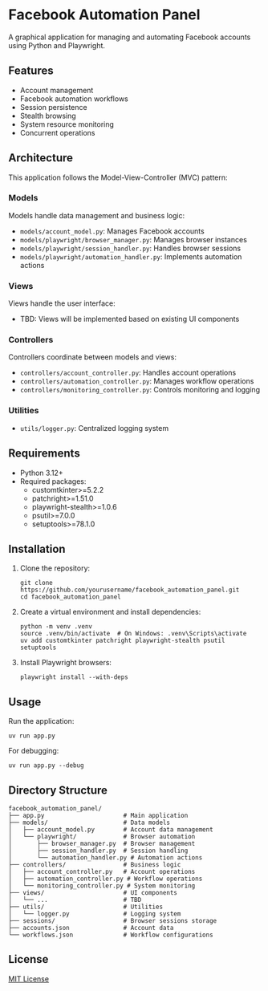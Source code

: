 # Facebook Automation Panel

A graphical application for managing and automating Facebook accounts using Python and Playwright.

## Features

- Account management
- Facebook automation workflows
- Session persistence
- Stealth browsing
- System resource monitoring
- Concurrent operations

## Architecture

This application follows the Model-View-Controller (MVC) pattern:

### Models

Models handle data management and business logic:

- `models/account_model.py`: Manages Facebook accounts
- `models/playwright/browser_manager.py`: Manages browser instances
- `models/playwright/session_handler.py`: Handles browser sessions
- `models/playwright/automation_handler.py`: Implements automation actions

### Views

Views handle the user interface:

- TBD: Views will be implemented based on existing UI components

### Controllers

Controllers coordinate between models and views:

- `controllers/account_controller.py`: Handles account operations
- `controllers/automation_controller.py`: Manages workflow operations
- `controllers/monitoring_controller.py`: Controls monitoring and logging

### Utilities

- `utils/logger.py`: Centralized logging system

## Requirements

- Python 3.12+
- Required packages:
  - customtkinter>=5.2.2
  - patchright>=1.51.0
  - playwright-stealth>=1.0.6
  - psutil>=7.0.0
  - setuptools>=78.1.0

## Installation

1. Clone the repository:
   ```
   git clone https://github.com/yourusername/facebook_automation_panel.git
   cd facebook_automation_panel
   ```

2. Create a virtual environment and install dependencies:
   ```
   python -m venv .venv
   source .venv/bin/activate  # On Windows: .venv\Scripts\activate
   uv add customtkinter patchright playwright-stealth psutil setuptools
   ```

3. Install Playwright browsers:
   ```
   playwright install --with-deps
   ```

## Usage

Run the application:
```
uv run app.py
```

For debugging:
```
uv run app.py --debug
```

## Directory Structure

```
facebook_automation_panel/
├── app.py                      # Main application
├── models/                     # Data models
│   ├── account_model.py        # Account data management
│   └── playwright/             # Browser automation
│       ├── browser_manager.py  # Browser management
│       ├── session_handler.py  # Session handling
│       └── automation_handler.py # Automation actions
├── controllers/                # Business logic
│   ├── account_controller.py   # Account operations
│   ├── automation_controller.py # Workflow operations
│   └── monitoring_controller.py # System monitoring
├── views/                      # UI components
│   └── ...                     # TBD
├── utils/                      # Utilities
│   └── logger.py               # Logging system
├── sessions/                   # Browser sessions storage
├── accounts.json               # Account data
└── workflows.json              # Workflow configurations
```

## License

[MIT License](LICENSE)

